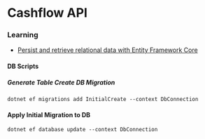 # Cashflow API

### Learning

- [Persist and retrieve relational data with Entity Framework Core](https://docs.microsoft.com/en-us/learn/modules/persist-data-ef-core/)

#### DB Scripts

##### Generate Table Create DB Migration

```shell
dotnet ef migrations add InitialCreate --context DbConnection
```

#### Apply Initial Migration to DB

```shell
dotnet ef database update --context DbConnection
```